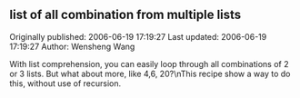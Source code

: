 ## list of all combination from multiple lists 
Originally published: 2006-06-19 17:19:27 
Last updated: 2006-06-19 17:19:27 
Author: Wensheng Wang 
 
With list comprehension, you can easily loop through all combinations of 2 or 3 lists.  But what about more, like 4,6, 20?\nThis recipe show a way to do this, without use of recursion.